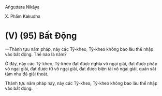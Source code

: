 Aṅguttara Nikāya

X. Phẩm Kakudha

# (V) (95) Bất Ðộng

—Thành tựu năm pháp, này các Tỷ-kheo, Tỷ-kheo không bao lâu thể nhập vào bất động. Thế nào là năm?

Ở đây, này các Tỷ-kheo, Tỷ-kheo đạt được nghĩa vô ngại giải, đạt được pháp vô ngại giải, đạt được từ vô ngại giải, đạt được biện tài vô ngại giải, quán sát tâm như đã giải thoát.

Thành tựu năm pháp này, này các Tỷ-kheo, Tỷ-kheo không bao lâu thể nhập vào bất động.

